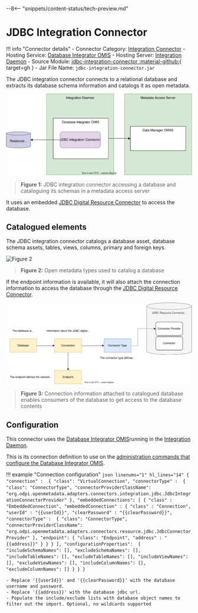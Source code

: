 <!-- SPDX-License-Identifier: CC-BY-4.0 -->
<!-- Copyright Contributors to the ODPi Egeria project. -->

--8<-- "snippets/content-status/tech-preview.md"

# JDBC Integration Connector

!!! info "Connector details"
    - Connector Category: [Integration Connector](/concepts/integration-connector)
    - Hosting Service: [Database Integrator OMIS](/services/omis/database-integrator/overview)
    - Hosting Server: [Integration Daemon](/concepts/integration-daemon)
    - Source Module: [jdbc-integration-connector :material-github:](https://github.com/odpi/egeria-database-connectors/tree/main/jdbc-integration-connector){ target=gh }
    - Jar File Name: `jdbc-integration-connector.jar`


The JDBC integration connector connects to a relational database and extracts its database schema information and catalogs it as open metadata.

![Figure 1](jdbc-integration-connector.svg)
> **Figure 1:** JDBC integration connector accessing a database and cataloguing its schemas in a metadata access server

It uses an embedded [JDBC Digital Resource Connector](/connectors/resource/jdbc-resource-connector) to access the database.

## Catalogued elements

The JDBC integration connector catalogs a database asset, database schema assets, tables, views, columns, primary and foreign keys. 

![Figure 2](/types/5/database-example.svg)
> **Figure 2:** Open metadata types used to catalog a database

If the endpoint information is available, it will also attach the connection information to access the database through the [JDBC Digital Resource Connector](/connectors/resource/jdbc-resource-connector).

![Figure 3](jdbc-integration-connector-connection-structure.svg)
> **Figure 3:** Connection information attached to catalogued database enables consumers of the database to get access to the database contents

## Configuration

This connector uses the [Database Integrator OMIS](/services/omis/database-integrator/overview)running in the [Integration Daemon](/concepts/integration-daemon).

This is its connection definition to use on the [administration commands that configure the Database Integrator OMIS](/guides/admin/servers/configuring-an-integration-daemon/#configure-the-integration-services).

!!! example "Connection configuration"
    ```json linenums="1" hl_lines="14"
    {
        "connection" : 
        {
            "class": "VirtualConnection",
            "connectorType" : 
            {
                "class": "ConnectorType",
                "connectorProviderClassName": "org.odpi.openmetadata.adapters.connectors.integration.jdbc.JdbcIntegrationConnectorProvider"
            },
            "embeddedConnections":
            [
                {
                    "class" : "EmbeddedConnection",
                    "embeddedConnection" :
                    {
                        "class" : "Connection",
                        "userId" : "{{userId}}",
                        "clearPassword" : "{{clearPassword}}",
                        "connectorType" : 
                        {
                            "class": "ConnectorType",
                            "connectorProviderClassName": "org.odpi.openmetadata.adapters.connectors.resource.jdbc.JdbcConnectorProvider"
                        },
                        "endpoint":
                        {
                            "class": "Endpoint",
                            "address" : "{{address}}"
                        }
                    }
                }
            ],
            "configurationProperties": 
            {
                "includeSchemaNames": [],
                "excludeSchemaNames": [],
                "includeTableNames": [],
                "excludeTableNames": [],
                "includeViewNames": [],
                "excludeViewNames": [],
                "includeColumnNames": [],
                "excludeColumnNames": []
            }
        }
    }
    ```

    - Replace '{{userId}}' and '{{clearPassword}}' with the database username and password.
    - Replace '{{address}}' with the database jdbc url.
    - Populate the include/exclude lists with database object names to filter out the import. Optional, no wildcards supported 


